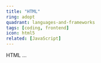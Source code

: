```yaml
---
title: "HTML"
ring: adopt
quadrant: languages-and-frameworks
tags: [coding, frontend]
icon: html5
related: [JavaScript]
---
```


HTML ...
